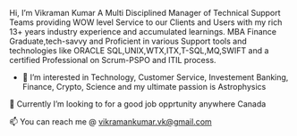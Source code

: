  Hi, I’m Vikraman Kumar
 A Multi Disciplined Manager of Technical Support Teams providing WOW level Service to our Clients and Users with my rich 13+ years industry experience and accumulated learnings.
 MBA Finance Graduate,tech-savvy and Proficient in various Support tools and technologies like ORACLE SQL,UNIX,WTX,ITX,T-SQL,MQ,SWIFT and a certified Professional on Scrum-PSPO and ITIL process.
  
- 👀 I’m interested in Technology, Customer Service, Investement Banking, Finance, Crypto, Science and my ultimate passion is Astrophysics
  
 🌱 Currently I’m looking to for a good job opprtunity anywhere Canada
  
 📫 You can reach me @ vikramankumar.vk@gmail.com

<!---
vikramankumar/vikramankumar is a ✨ special ✨ repository because its `README.md` (this file) appears on your GitHub profile.
You can click the Preview link to take a look at your changes.
--->
